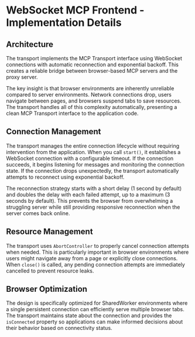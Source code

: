 # WebSocket MCP Frontend - Implementation Details

## Architecture

The transport implements the MCP Transport interface using WebSocket connections with automatic reconnection and exponential backoff. This creates a reliable bridge between browser-based MCP servers and the proxy server.

The key insight is that browser environments are inherently unreliable compared to server environments. Network connections drop, users navigate between pages, and browsers suspend tabs to save resources. The transport handles all of this complexity automatically, presenting a clean MCP Transport interface to the application code.

## Connection Management

The transport manages the entire connection lifecycle without requiring intervention from the application. When you call `start()`, it establishes a WebSocket connection with a configurable timeout. If the connection succeeds, it begins listening for messages and monitoring the connection state. If the connection drops unexpectedly, the transport automatically attempts to reconnect using exponential backoff.

The reconnection strategy starts with a short delay (1 second by default) and doubles the delay with each failed attempt, up to a maximum (3 seconds by default). This prevents the browser from overwhelming a struggling server while still providing responsive reconnection when the server comes back online.

## Resource Management

The transport uses `AbortController` to properly cancel connection attempts when needed. This is particularly important in browser environments where users might navigate away from a page or explicitly close connections. When `close()` is called, any pending connection attempts are immediately cancelled to prevent resource leaks.

## Browser Optimization

The design is specifically optimized for SharedWorker environments where a single persistent connection can efficiently serve multiple browser tabs. The transport maintains state about the connection and provides the `isConnected` property so applications can make informed decisions about their behavior based on connectivity status.